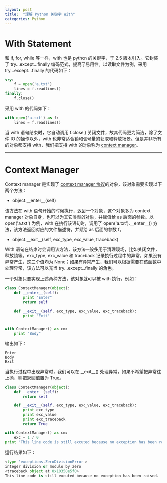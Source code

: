 ```yaml
---
layout: post
title:  "理解 Python 关键字 With"
categories: Python 
---
```


# With Statement

和 if, for, while 等一样，with 也是 python 的关键字，于 2.5 版本引入。它封装了 try...except...finally 编码范式，提高了易用性。以读取文件为例，采用 try...except...finally 的代码如下：

~~~ python
try:
    f = open('a.txt')
    lines = f.readlines()
finally:
    f.close()
~~~

采用 with 的代码如下：

~~~ python
with open('a.txt') as f:
    lines = f.readlines()
~~~

当 with 语句结束时，它自动调用 f.close() 关闭文件，故其代码更为简洁，除了文件 IO 的操作以外，with 也非常适合锁和信号量的获取和释放场景。但是并非所有的对象都支持 with，我们把支持 with 的对象称为 [context manager](https://docs.python.org/2/reference/datamodel.html#context-managers)。


-------------

# Context Manager

Context manager 是实现了 [context manager 协议](https://docs.python.org/2/library/stdtypes.html#typecontextmanager)的对象，该对象需要实现以下两个方法：

- object.\_\_enter\_\_(self)

该方法在 with 语句开始的时候执行，返回一个对象，这个对象多为 context manager 对象自身，也可以为其它类型的对象，并赋值给 as 后面的参数。以 open('a.txt') 为例，with 在执行该语句时，调用了 open('a.txt').\_\_enter\_\_() 方法，该方法返回对应的文件描述符，并赋给 as 后面的参数 f。

- object.\_\_exit\_\_(self, exc\_type, exc\_value, traceback)

With 语句在结束时会调用该方法，该方法一般多用于清理现场，比如关闭文件，释放锁等。exc\_type, exc\_value 和 traceback 记录执行过程中的异常，如果没有异常产生，这三个值均为 None；如果有异常产生，我们可以根据需要在该函数中处理异常，该方法可以充当 try...except...finally 的角色。

一个对象只要实现上述两种方法，该对象就可以被 with 执行，例如：

~~~ python
class ContextManager(object):
    def __enter__(self):
        print "Enter"
        return self

    def __exit__(self, exc_type, exc_value, exc_traceback):
        print "Exit"


with ContextManager() as cm:
    print "Body"
~~~

输出如下：

~~~
Enter
Body
Exit
~~~

当执行过程中出现异常时，我们可以在 \_\_exit\_\_() 处理异常，如果不希望把异常往上抛，则把返回值置为 True。

~~~ python
class ContextManager(object):
    def __enter__(self):
        return self

    def __exit__(self, exc_type, exc_value, exc_traceback):
        print exc_type
        print exc_value
        print exc_traceback
        return True

with ContextManager() as cm:
    exc = 1 / 0
print "This line code is still excuted because no exception has been raised."
~~~

运行结果如下：

~~~ python
<type 'exceptions.ZeroDivisionError'>
integer division or modulo by zero
<traceback object at 0x10358e5f0>
This line code is still excuted because no exception has been raised.
~~~

